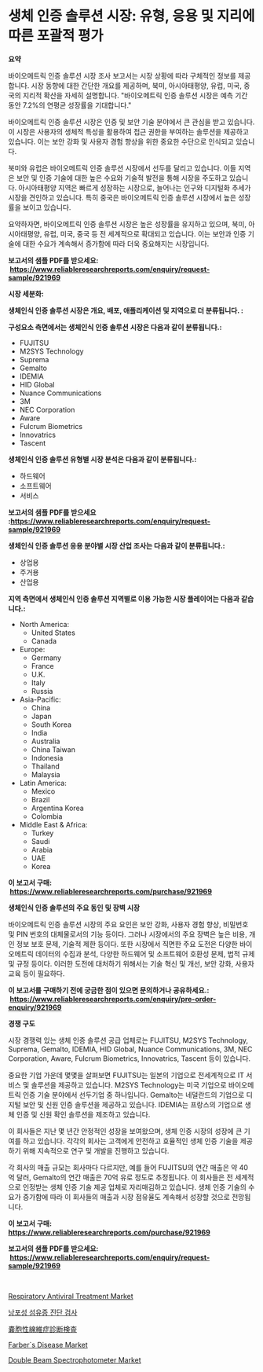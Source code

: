 <p><h1>생체 인증 솔루션 시장: 유형, 응용 및 지리에 따른 포괄적 평가</h1></p><p><strong>요약</strong></p>
<p><p>바이오메트릭 인증 솔루션 시장 조사 보고서는 시장 상황에 따라 구체적인 정보를 제공합니다. 시장 동향에 대한 간단한 개요를 제공하며, 북미, 아시아태평양, 유럽, 미국, 중국의 지리적 확산을 자세히 설명합니다. "바이오메트릭 인증 솔루션 시장은 예측 기간 동안 7.2%의 연평균 성장률을 기대합니다."</p><p>바이오메트릭 인증 솔루션 시장은 인증 및 보안 기술 분야에서 큰 관심을 받고 있습니다. 이 시장은 사용자의 생체적 특성을 활용하여 접근 권한을 부여하는 솔루션을 제공하고 있습니다. 이는 보안 강화 및 사용자 경험 향상을 위한 중요한 수단으로 인식되고 있습니다.</p><p>북미와 유럽은 바이오메트릭 인증 솔루션 시장에서 선두를 달리고 있습니다. 이들 지역은 보안 및 인증 기술에 대한 높은 수요와 기술적 발전을 통해 시장을 주도하고 있습니다. 아시아태평양 지역은 빠르게 성장하는 시장으로, 늘어나는 인구와 디지털화 추세가 시장을 견인하고 있습니다. 특히 중국은 바이오메트릭 인증 솔루션 시장에서 높은 성장률을 보이고 있습니다.</p><p>요약하자면, 바이오메트릭 인증 솔루션 시장은 높은 성장률을 유지하고 있으며, 북미, 아시아태평양, 유럽, 미국, 중국 등 전 세계적으로 확대되고 있습니다. 이는 보안과 인증 기술에 대한 수요가 계속해서 증가함에 따라 더욱 중요해지는 시장입니다.</p></p>
<p><strong>보고서의 샘플 PDF를 받으세요: &nbsp;<a href="https://www.reliableresearchreports.com/enquiry/request-sample/921969">https://www.reliableresearchreports.com/enquiry/request-sample/921969</a></strong></p>
<p><strong>시장 세분화:</strong></p>
<p><strong> 생체인식 인증 솔루션 시장은 개요, 배포, 애플리케이션 및 지역으로 더 분류됩니다. :</strong></p>
<p><strong>구성요소 측면에서는 생체인식 인증 솔루션 시장은 다음과 같이 분류됩니다.:</strong></p>
<p><ul><li>FUJITSU</li><li>M2SYS Technology</li><li>Suprema</li><li>Gemalto</li><li>IDEMIA</li><li>HID Global</li><li>Nuance Communications</li><li>3M</li><li>NEC Corporation</li><li>Aware</li><li>Fulcrum Biometrics</li><li>Innovatrics</li><li>Tascent</li></ul></p>
<p><strong> 생체인식 인증 솔루션 유형별 시장 분석은 다음과 같이 분류됩니다.:</strong></p>
<p><ul><li>하드웨어</li><li>소프트웨어</li><li>서비스</li></ul></p>
<p><strong>보고서의 샘플 PDF를 받으세요 :<a href="https://www.reliableresearchreports.com/enquiry/request-sample/921969">https://www.reliableresearchreports.com/enquiry/request-sample/921969</a></strong></p>
<p><strong> 생체인식 인증 솔루션 응용 분야별 시장 산업 조사는 다음과 같이 분류됩니다.:</strong></p>
<p><ul><li>상업용</li><li>주거용</li><li>산업용</li></ul></p>
<p><strong>지역 측면에서 생체인식 인증 솔루션 지역별로 이용 가능한 시장 플레이어는 다음과 같습니다.:</strong></p>
<p><ul>
    <li>
        North America:
        <ul>
            <li>United States</li>
            <li>Canada</li>
        </ul>
    </li>
    <li>
        Europe:
        <ul>
            <li>Germany</li>
            <li>France</li>
            <li>U.K.</li>
            <li>Italy</li>
            <li>Russia</li>
        </ul>
    </li>
    <li>
        Asia-Pacific:
        <ul>
            <li>China</li>
            <li>Japan</li>
            <li>South Korea</li>
            <li>India</li>
            <li>Australia</li>
            <li>China Taiwan</li>
            <li>Indonesia</li>
            <li>Thailand</li>
            <li>Malaysia</li>
        </ul>
    </li>
    <li>
        Latin America:
        <ul>
            <li>Mexico</li>
            <li>Brazil</li>
            <li>Argentina Korea</li>
            <li>Colombia</li>
        </ul>
    </li>
    <li>
        Middle East & Africa:
        <ul>
            <li>Turkey</li>
            <li>Saudi</li>
            <li>Arabia</li>
            <li>UAE</li>
            <li>Korea</li>
        </ul>
    </li>
    </ul></p>
<p><strong>이 보고서 구매: &nbsp;<a href="https://www.reliableresearchreports.com/purchase/921969">https://www.reliableresearchreports.com/purchase/921969</a></strong></p>
<p><strong>생체인식 인증 솔루션의 주요 동인 및 장벽 시장</strong></p>
<p><p>바이오메트릭 인증 솔루션 시장의 주요 요인은 보안 강화, 사용자 경험 향상, 비밀번호 및 PIN 번호의 대체물로서의 기능 등이다. 그러나 시장에서의 주요 장벽은 높은 비용, 개인 정보 보호 문제, 기술적 제한 등이다. 또한 시장에서 직면한 주요 도전은 다양한 바이오메트릭 데이터의 수집과 분석, 다양한 하드웨어 및 소프트웨어 호환성 문제, 법적 규제 및 규정 등이다. 이러한 도전에 대처하기 위해서는 기술 혁신 및 개선, 보안 강화, 사용자 교육 등이 필요하다.</p></p>
<p><strong>이 보고서를 구매하기 전에 궁금한 점이 있으면 문의하거나 공유하세요.: &nbsp;<a href="https://www.reliableresearchreports.com/enquiry/pre-order-enquiry/921969">https://www.reliableresearchreports.com/enquiry/pre-order-enquiry/921969</a></strong></p>
<p><strong>경쟁 구도</strong></p>
<p><p>시장 경쟁력 있는 생체 인증 솔루션 공급 업체로는 FUJITSU, M2SYS Technology, Suprema, Gemalto, IDEMIA, HID Global, Nuance Communications, 3M, NEC Corporation, Aware, Fulcrum Biometrics, Innovatrics, Tascent 등이 있습니다.</p><p>중요한 기업 가운데 몇몇을 살펴보면 FUJITSU는 일본의 기업으로 전세계적으로 IT 서비스 및 솔루션을 제공하고 있습니다. M2SYS Technology는 미국 기업으로 바이오메트릭 인증 기술 분야에서 선두기업 중 하나입니다. Gemalto는 네덜란드의 기업으로 디지털 보안 및 신원 인증 솔루션을 제공하고 있습니다. IDEMIA는 프랑스의 기업으로 생체 인증 및 신원 확인 솔루션을 제조하고 있습니다.</p><p>이 회사들은 지난 몇 년간 안정적인 성장을 보여왔으며, 생체 인증 시장의 성장에 큰 기여를 하고 있습니다. 각각의 회사는 고객에게 안전하고 효율적인 생체 인증 기술을 제공하기 위해 지속적으로 연구 및 개발을 진행하고 있습니다.</p><p>각 회사의 매출 규모는 회사마다 다르지만, 예를 들어 FUJITSU의 연간 매출은 약 40 억 달러, Gemalto의 연간 매출은 70억 유로 정도로 추정됩니다. 이 회사들은 전 세계적으로 인정받는 생체 인증 기술 제공 업체로 자리매김하고 있습니다. 생체 인증 기술의 수요가 증가함에 따라 이 회사들의 매출과 시장 점유율도 계속해서 성장할 것으로 전망됩니다.</p></p>
<p><strong>이 보고서 구매: &nbsp; <a href="https://www.reliableresearchreports.com/purchase/921969">https://www.reliableresearchreports.com/purchase/921969</a></strong></p>
<p><strong>보고서의 샘플 PDF를 받으세요: &nbsp;<a href="https://www.reliableresearchreports.com/enquiry/request-sample/921969">https://www.reliableresearchreports.com/enquiry/request-sample/921969</a></strong><strong></strong></p>
<p>&nbsp;</p>
<p><p><a href="https://github.com/elizabethdagraca/Market-Research-Report-List-2/blob/main/respiratory-antiviral-treatment-market.md">Respiratory Antiviral Treatment Market</a></p><p><a href="https://github.com/laholand/Market-Research-Report-List-2/blob/main/1322133182417.md">낭포성 섬유증 진단 검사</a></p><p><a href="https://github.com/lababdou/Market-Research-Report-List-2/blob/main/6409814182422.md">嚢胞性線維症診断検査</a></p><p><a href="https://github.com/santosh758595/Market-Research-Report-List-3/blob/main/farbers-disease-market.md">Farber`s Disease Market</a></p><p><a href="https://issuu.com/reportprime-2/docs/double-beam-spectrophotometer-market-size-2030.ppt">Double Beam Spectrophotometer Market</a></p></p>